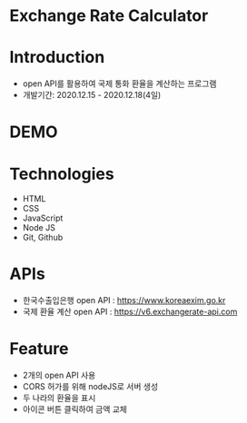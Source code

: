 # Exchange Rate Calculator

# Introduction
- open API를 활용하여 국제 통화 환율을 계산하는 프로그램
- 개발기간: 2020.12.15 - 2020.12.18(4일)

# DEMO

# Technologies
- HTML
- CSS
- JavaScript
- Node JS
- Git, Github

# APIs
- 한국수출입은행 open API : https://www.koreaexim.go.kr
- 국제 환율 계산 open API : https://v6.exchangerate-api.com

# Feature
- 2개의 open API 사용
- CORS 허가를 위해 nodeJS로 서버 생성
- 두 나라의 환율을 표시
- 아이콘 버튼 클릭하여 금액 교체